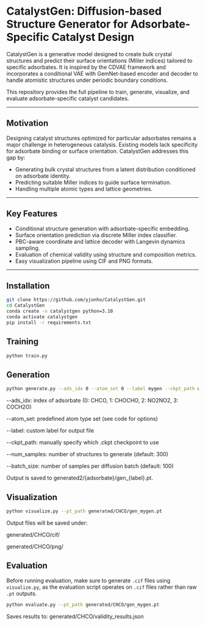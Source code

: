# CatalystGen: Diffusion-based Structure Generator for Adsorbate-Specific Catalyst Design

CatalystGen is a generative model designed to create bulk crystal structures and predict their surface orientations (Miller indices) tailored to specific adsorbates. It is inspired by the CDVAE framework and incorporates a conditional VAE with GemNet-based encoder and decoder to handle atomistic structures under periodic boundary conditions.

This repository provides the full pipeline to train, generate, visualize, and evaluate adsorbate-specific catalyst candidates.

---

## Motivation

Designing catalyst structures optimized for particular adsorbates remains a major challenge in heterogeneous catalysis. Existing models lack specificity for adsorbate binding or surface orientation. CatalystGen addresses this gap by:

- Generating bulk crystal structures from a latent distribution conditioned on adsorbate identity.
- Predicting suitable Miller indices to guide surface termination.
- Handling multiple atomic types and lattice geometries.

---

## Key Features

- Conditional structure generation with adsorbate-specific embedding.
- Surface orientation prediction via discrete Miller index classifier.
- PBC-aware coordinate and lattice decoder with Langevin dynamics sampling.
- Evaluation of chemical validity using structure and composition metrics.
- Easy visualization pipeline using CIF and PNG formats.

---

## Installation

```bash
git clone https://github.com/yjunho/CatalystGen.git
cd CatalystGen
conda create -n catalystgen python=3.10
conda activate catalystgen
pip install -r requirements.txt
```

## Training
```bash
python train.py
```

## Generation
```bash
python generate.py --ads_idx 0 --atom_set 0 --label mygen --ckpt_path weights/all_ads/epoch=16-step=2839.ckpt --num_samples 100 --batch_size 100
```
--ads_idx: index of adsorbate (0: CHCO, 1: CHOCHO, 2: NO2NO2, 3: COCH2O)

--atom_set: predefined atom type set (see code for options)

--label: custom label for output file

--ckpt_path: manually specify which .ckpt checkpoint to use

--num_samples: number of structures to generate (default: 300)

--batch_size: number of samples per diffusion batch (default: 100)

Output is saved to generated2/{adsorbate}/gen_{label}.pt.

## Visualization
```bash
python visualize.py --pt_path generated/CHCO/gen_mygen.pt
```
Output files will be saved under:

generated/CHCO/cif/

generated/CHCO/png/


## Evaluation
Before running evaluation, make sure to generate `.cif` files using `visualize.py`, as the evaluation script operates on `.cif` files rather than raw `.pt` outputs.

```bash
python evaluate.py --pt_path generated/CHCO/gen_mygen.pt
```
Saves results to: generated/CHCO/validity_results.json


